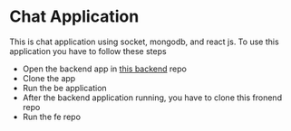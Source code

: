 # Chat Application

This is chat application using socket, mongodb, and react js.
To use this application you have to follow these steps

- Open the backend app in [this backend](https://github.com/si-saaref/fe-chat-app) repo
- Clone the app
- Run the be application
- After the backend application running, you have to clone this fronend repo
- Run the fe repo
